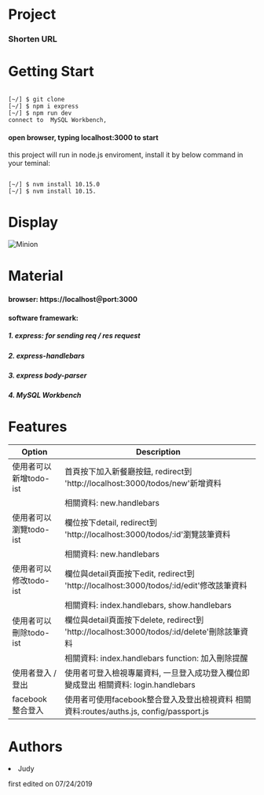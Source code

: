 # Project
<h3>Shorten URL</h3>


# Getting Start
<pre><code>
[~/] $ git clone 
[~/] $ npm i express
[~/] $ npm run dev
connect to  MySQL Workbench,
</pre></code>
<h4> open browser, typing localhost:3000 to start </h4>

this project will run in node.js enviroment, install it by below command in your teminal:
<pre><code>
[~/] $ nvm install 10.15.0
[~/] $ nvm install 10.15.
</pre></code>
# Display
![Minion](https://upload.cc/i1/2019/10/07/NUsrGA.gif)

</pre></code>
# Material
<h4>browser: https://localhost＠port:3000</h4>
<h4>software framewark: <h4>
<h5>1. express: for sending req / res request</h5>
<h5>2. express-handlebars</h5>
<h5>3. express body-parser</h5>
<h5>4. MySQL Workbench</h5>  
  

# Features
|       Option            |                                           Description                               |
| ------------------      |------------------------------------------------------------------------------------ |
| 使用者可以新增todo-ist   |  首頁按下加入新餐廳按鈕, redirect到 'http://localhost:3000/todos/new'新增資料                  |
|                         |    相關資料: new.handlebars                                                         |
| 使用者可以瀏覽todo-ist   |  欄位按下detail, redirect到 'http://localhost:3000/todos/:id'瀏覽該筆資料                 |
|                         |    相關資料: new.handlebars                                                          |
| 使用者可以修改todo-ist   |  欄位與detail頁面按下edit, redirect到 'http://localhost:3000/todos/:id/edit'修改該筆資料    |
|                         |    相關資料: index.handlebars, show.handlebars                                        |
| 使用者可以刪除todo-ist   |  欄位與detail頁面按下delete, redirect到 'http://localhost:3000/todos/:id/delete'刪除該筆資料 |
|                         |     相關資料: index.handlebars   function: 加入刪除提醒                              |
| 使用者登入 / 登出        |  使用者可登入檢視專屬資料, 一旦登入成功登入欄位即變成登出  相關資料: login.handlebars    |                                | 
| facebook 整合登入       |  使用者可使用facebook整合登入及登出檢視資料    相關資料:routes/auths.js, config/passport.js |



# Authors
  <li>Judy</li> <p>first edited on 07/24/2019</p>
